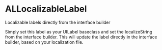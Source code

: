 ALLocalizableLabel
==================

Localizable labels directly from the interface builder

Simply set this label as your UILabel baseclass and set the localizeString from the interface builder.
This will update the label directly in the interface builder, based on your localization file.